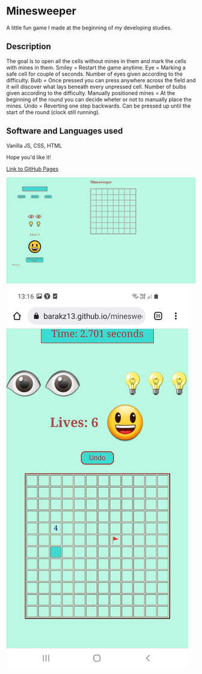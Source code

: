 # Minesweeper

A little fun game I made at the beginning of my developing studies.

## Description
The goal is to open all the cells without mines in them and mark the cells with mines in them.
Smiley = Restart the game anytime.
Eye = Marking a safe cell for couple of seconds. Number of eyes given according to the difficulty.
Bulb = Once pressed you can press anywhere across the field and it will discover what lays beneath every unpressed cell. Number of bulbs given according to the difficulty. 
Manually positioned mines = At the beginning of the round you can decide wheter or not to manually place the mines.
Undo = Reverting one step backwards. Can be pressed up until the start of the round (clock still running).

## Software and Languages used

Vanilla JS, CSS, HTML

Hope you'd like it!

<a href="https://barakz13.github.io/minesweeper/" target="blank">Link to GitHub Pages</a>

![My Image](msfull.png)
![My Image](msmobile.jpeg)
